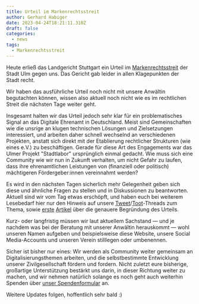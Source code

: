 ```yaml
---
title: Urteil im Markenrechtsstreit
author: Gerhard Habiger
date: 2023-04-24T18:21:11.310Z
draft: false
categories:
  - news
tags:
  - Markenrechtsstreit
---
```

H﻿eute erließ das Landgericht Stuttgart ein Urteil im [Markenrechtsstreit](https://verschwoerhaus.de/kleines-update-zum-markenrechtsstreit/) der Stadt Ulm gegen uns.
Das Gericht gab leider in allen Klagepunkten der Stadt recht.

W﻿ir haben das ausführliche Urteil noch nicht mit unsere Anwältin begutachten können, wissen also aktuell noch nicht wie es im rechtlichen Streit die nächsten Tage weiter geht.

I﻿nsgesamt halten wir das Urteil jedoch sehr klar für ein problematisches Signal an das Digitale Ehrenamt in Deutschland. Meist sind Gemeinschaften wie die unsrige an klugen technischen Lösungen und Zielsetzungen interessiert, und arbeiten daher schnell wechselnd an verschiedenen Projekten, anstatt sich direkt mit der Etablierung rechtlicher Strukturen (wie eines e.V.) zu beschäftigen. G﻿erade für diese Art des Engagements war das Ulmer Projekt "Stadtlabor" ursprünglich einmal gedacht. Wie muss sich eine Community wie wir nun in Zukunft verhalten, um nicht Gefahr zu laufen, dass ihre ehrenamtlichen Leistungen von (finanziell oder politisch) mächtigeren Fördergeber:innen vereinnahmt werden?

E﻿s wird in den nächsten Tagen sicherlich mehr Gelegenheit geben sich diese und ähnliche Fragen zu stellen und in Diskussionen zu beantworten. Aktuell sind wir vom Tag etwas erschöpft, und haben euch bei weiterem Lesebedarf hier nur den Hinweis auf unsere [Tweet](https://twitter.com/verschwoerhaus/status/1650519601548075012)/[Toot](https://digitalcourage.social/@verschwoerhaus@chaos.social/110254501678153695)-Threads zum Thema, sowie [erste](https://www.stuttgarter-zeitung.de/inhalt.landgericht-stuttgart-stadt-ulm-siegt-im-verschwoerhaus-streit.aaa5b297-03c6-4b9d-8a42-7a0b1f74df61.html) [Artikel](https://netzpolitik.org/2023/hackspace-in-ulm-verschwoerhaus-verliert-seinen-namen-an-die-stadt/) über die genauere Begründung des Urteils.

K﻿urz- oder langfristig müssen wir laut aktuellem Sachstand — und je nachdem was bei der Beratung mit unserer Anwältin herauskommt — wohl unseren Namen aufgeben und beispielsweise diese Website, unsere Social Media-Accounts und unseren Verein stilllegen oder umbenennen.

S﻿icher ist bisher nur eines: Wir werden als Community weiter gemeinsam an Digitalisierungsthemen arbeiten, und die selbstbestimmte Entwicklung unserer Zivilgesellschaft fördern und fordern. Nicht zuletzt eure bisherige, großartige Unterstützung bestärkt uns darin, in dieser Richtung weiter zu machen, und wir nehmen natürlich solange es noch geht auch weiterhin Spenden über [unser Spendenformular](https://verschwoerhaus.de/spenden/) an.

Weitere Updates folgen, hoffentlich sehr bald :)